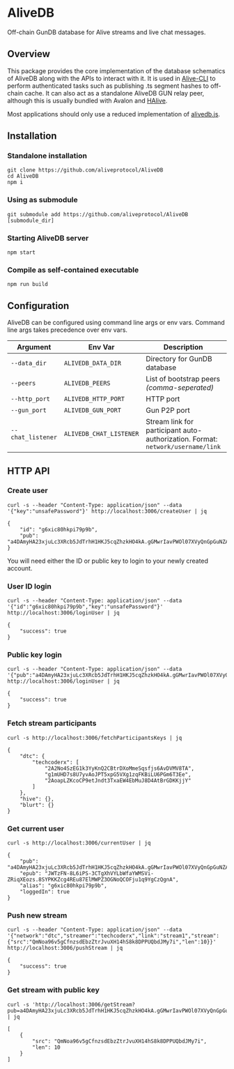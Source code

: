 # AliveDB

Off-chain GunDB database for Alive streams and live chat messages.

## Overview

This package provides the core implementation of the database schematics of AliveDB along with the APIs to interact with it. It is used in [Alive-CLI](https://github.com/aliveprotocol/Alive-CLI) to perform authenticated tasks such as publishing .ts segment hashes to off-chain cache. It can also act as a standalone AliveDB GUN relay peer, although this is usually bundled with Avalon and [HAlive](https://github.com/aliveprotocol/HAlive).

Most applications should only use a reduced implementation of [alivedb.js](https://github.com/aliveprotocol/AliveDB/blob/master/src/alivedb.js).

## Installation

### Standalone installation
```
git clone https://github.com/aliveprotocol/AliveDB
cd AliveDB
npm i
```

### Using as submodule
```
git submodule add https://github.com/aliveprotocol/AliveDB [submodule_dir]
```

### Starting AliveDB server
```
npm start
```

### Compile as self-contained executable
```
npm run build
```

## Configuration

AliveDB can be configured using command line args or env vars. Command line args takes precedence over env vars.

|Argument|Env Var|Description|Default|
|-|-|-|-|
|`--data_dir`|`ALIVEDB_DATA_DIR`|Directory for GunDB database|.radata|
|`--peers`|`ALIVEDB_PEERS`|List of bootstrap peers *(comma-seperated)*||
|`--http_port`|`ALIVEDB_HTTP_PORT`|HTTP port|3006|
|`--gun_port`|`ALIVEDB_GUN_PORT`|Gun P2P port|3007|
|`--chat_listener`|`ALIVEDB_CHAT_LISTENER`|Stream link for participant auto-authorization. Format: `network/username/link`||

## HTTP API

### Create user
```
curl -s --header "Content-Type: application/json" --data '{"key":"unsafePassword"}' http://localhost:3006/createUser | jq

{
    "id": "g6xic80hkpi79p9b",
    "pub": "a4DAmyHA23xjuLc3XRcb5JdTrhH1HKJ5cqZhzkHO4kA.gGMwrIavPWOl07XVyQnGpGuNZAe3UbDC4bWvaulbsaA"
}
```

You will need either the ID or public key to login to your newly created account.

### User ID login
```
curl -s --header "Content-Type: application/json" --data '{"id":"g6xic80hkpi79p9b","key":"unsafePassword"}' http://localhost:3006/loginUser | jq

{
    "success": true
}
```

### Public key login
```
curl -s --header "Content-Type: application/json" --data '{"pub":"a4DAmyHA23xjuLc3XRcb5JdTrhH1HKJ5cqZhzkHO4kA.gGMwrIavPWOl07XVyQnGpGuNZAe3UbDC4bWvaulbsaA","key":"unsafePassword"}' http://localhost:3006/loginUser | jq

{
    "success": true
}
```

### Fetch stream participants
```
curl -s http://localhost:3006/fetchParticipantsKeys | jq

{
    "dtc": {
        "techcoderx": [
            "2A2No4SzEG1k3YyKnQ2CBtrDXoMmeSqsfjs6AvDVMV8TA",
            "g1mUHD7s8U7yvAoJPT5xpG5VXg1zqFKBiLU6PGm6T3Ee",
            "2AoapLZKcoCP9etJndt3TxaEW4EbMuJ8D4AtBrGDKKjjY"
        ]
    },
    "hive": {},
    "blurt": {}
}
```

### Get current user
```
curl -s http://localhost:3006/currentUser | jq

{
    "pub": "a4DAmyHA23xjuLc3XRcb5JdTrhH1HKJ5cqZhzkHO4kA.gGMwrIavPWOl07XVyQnGpGuNZAe3UbDC4bWvaulbsaA",
    "epub": "JWTzFN-8L6iPS-3CTgXhVYLbWfaYWMSVi-ZRiqXEozs.8SYPKKZcg4REu87ElMWPZ3OGNoQCOFju1q9YgCzQgnA",
    "alias": "g6xic80hkpi79p9b",
    "loggedIn": true
}
```

### Push new stream
```
curl -s --header "Content-Type: application/json" --data '{"network":"dtc","streamer":"techcoderx","link":"stream1","stream":{"src":"QmNoa96v5gCfnzsdEbzZtrJvuXH14hS8k8DPPUQbdJMy7i","len":10}}' http://localhost:3006/pushStream | jq

{
    "success": true
}
```

### Get stream with public key
```
curl -s 'http://localhost:3006/getStream?pub=a4DAmyHA23xjuLc3XRcb5JdTrhH1HKJ5cqZhzkHO4kA.gGMwrIavPWOl07XVyQnGpGuNZAe3UbDC4bWvaulbsaA&network=dtc&streamer=techcoderx&link=stream1' | jq

[
    {
        "src": "QmNoa96v5gCfnzsdEbzZtrJvuXH14hS8k8DPPUQbdJMy7i",
        "len": 10
    }
]
```
